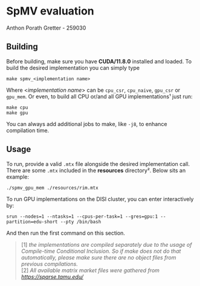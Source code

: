 # SpMV evaluation
Anthon Porath Gretter - 259030

## Building
Before building, make sure you have **CUDA/11.8.0** installed and loaded.
To build the desired implementation you can simply type
```shell
make spmv_<implementation name>
```
Where <_implementation name_> can be `cpu_csr`, `cpu_naive`, `gpu_csr` or `gpu_mem`.
Or even, to build all CPU or/and all GPU implementations¹ just run:
```shell
make cpu
make gpu
```
You can always add additional jobs to make, like `-j8`, to enhance compilation time.

## Usage
To run, provide a valid `.mtx` file alongside the desired implementation call.
There are some `.mtx` included in the **resources** directory². Below sits an example:
```shell
./spmv_gpu_mem ./resources/rim.mtx
```
To run GPU implementations on the DISI cluster, you can enter interactively by:
```shell
srun --nodes=1 --ntasks=1 --cpus-per-task=1 --gres=gpu:1 --partition=edu-short --pty /bin/bash
```
And then run the first command on this section. 

> [1] _the implementations are compiled separately
> due to the usage of Compile-time Conditional Inclusion. 
> So if make does not do that automatically,
> please make sure there are no object files from previous compilations._\
> [2] _All available matrix market files were gathered from https://sparse.tamu.edu/_